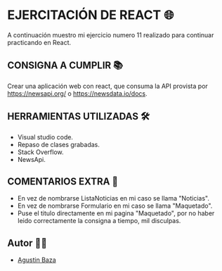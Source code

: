 # EJERCITACIÓN DE REACT 🌐 
A continuación muestro mi ejercicio numero 11 realizado para continuar practicando en React.


## CONSIGNA A CUMPLIR 📚

Crear una aplicación web con react, que consuma la API provista por https://newsapi.org/ o https://newsdata.io/docs.

## HERRAMIENTAS UTILIZADAS 🛠

- Visual studio code.
- Repaso de clases grabadas.
- Stack Overflow.
- NewsApi.

## COMENTARIOS EXTRA 📌

- En vez de nombrarse ListaNoticias en mi caso se llama "Noticias".
- En vez de nombrarse Formulario en mi caso se llama "Maquetado".
- Puse el titulo directamente en mi pagina "Maquetado", por no haber leido correctamente la consigna a tiempo, mil disculpas.

## Autor 🙋‍♂️
- [Agustin Baza](https://github.com/agustinbaza)

